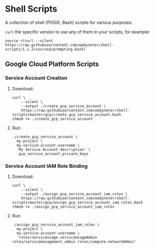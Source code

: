 # Shell Scripts

A collection of shell (POSIX, Bash) scripts for various purposes.

`curl` the specific version to use any of them in your scripts, for example:

```shell
source <(curl --silent https://raw.githubusercontent.com/webyneter/shell-scripts/1.1.2/sourced/prompting.bash)
```

## Google Cloud Platform Scripts

### Service Account Creation

1. Download:
    ```shell
    curl \
        --silent \
        --output ./create_gcp_service_account \
        https://raw.githubusercontent.com/webyneter/shell-scripts/master/gcp/create_gcp_service_account.bash
    chmod +x ./create_gcp_service_account
    ```
1. Run:
    ```shell
    ./create_gcp_service_account \
      my-project \
      my-service-account-username \
      'My Service Account description' \
      .gcp_service_account_private_keys
    ```

### Service Account IAM Role Binding

1. Download:
    ```shell
    curl \
        --silent \
        --output ./assign_gcp_service_account_iam_roles \
        https://raw.githubusercontent.com/webyneter/shell-scripts/master/gcp/assign_gcp_service_account_iam_roles.bash
    chmod +x ./assign_gcp_service_account_iam_roles
    ```
1. Run:
    ```shell
    ./assign_gcp_service_account_iam_roles \
      my-project \
      my-service-account-username \
      'roles/serviceusage.serviceUsageAdmin roles/servicemanagement.admin roles/compute.networkAdmin'
    ```
